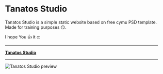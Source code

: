 # **Tanatos Studio**

Tanatos Studio is a simple static website based on free cymu PSD template. 
Made for training purposes :smirk:. 



I hope You :thumbsup: it c:

___

[**Tanatos Studio**](https://damian-balas.github.io/tanatos-studio/)

___


![Tanatos Studio preview](https://imgur.com/1lWh02R.jpg)
